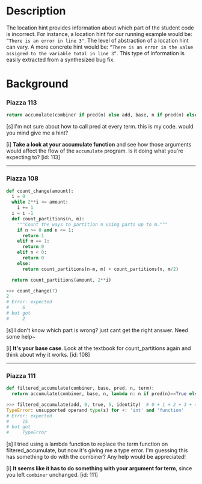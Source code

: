 # Description

The location hint provides information about which part of the student code is incorrect. For instance, a location hint for our running example would be: `“There is an error in line 3"`.
The level of abstraction of a location hint can vary. A more concrete hint would be: `“There is an error in the value assigned to the variable total in line 3”`. This type of information is easily extracted from a synthesized bug fix.


# Background

### Piazza 113

```python
return accumulate(combiner if pred(n) else add, base, n if pred(n) else 0, term)
```

[s] I'm not sure about how to call pred at every term. this is my code. would you mind give me a hint?

[i] **Take a look at your accumulate function** and see how those arguments would affect the flow of the `accumulate` program. Is it doing what you're expecting to? [id: 113]

---

### Piazza 108

```python
def count_change(amount):
  i = 0
  while 2**i <= amount:
    i += 1
  i = i -1
  def count_partitions(n, m):
    """Count the ways to partition n using parts up to m."""
    if n >= 0 and n <= 1:
      return 1
    elif m == 1:
      return 0
    elif n < 0:
      return 0
    else:
      return count_partitions(n-m, m) + count_partitions(n, m/2)

  return count_partitions(amount, 2**i)

>>> count_change(7)
2
# Error: expected
#     6
# but got
#     2
```

[s] I don't know which part is wrong? just cant get the right answer. Need some help~

[i] **It's your base case**. Look at the textbook for count_partitions again and think about why it works. [id: 108]


---

### Piazza 111

```python
def filtered_accumulate(combiner, base, pred, n, term):
  return accumulate(combiner, base, n, lambda n: n if pred(n)==True else base)

>>> filtered_accumulate(add, 0, true, 5, identity)  # 0 + 1 + 2 + 3 + 4 + 5
TypeError: unsupported operand type(s) for +: 'int' and 'function'
# Error: expected
#     15
# but got
#     TypeError
```

[s] I tried using a lambda function to replace the term function on filtered_accumulate, but now it's giving me a type error. I'm guessing this has something to do with the combiner? Any help would be appreciated!

[i] **It seems like it has to do something with your argument for term**, since you left `combiner` unchanged. [id: 111]

